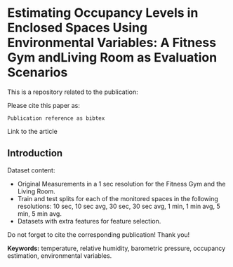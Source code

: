# Estimating Occupancy Levels in Enclosed Spaces Using Environmental Variables: A Fitness Gym andLiving Room as Evaluation Scenarios

This is a repository related to the publication:

<publication reference in XXX format>

Please cite this paper as:
```
Publication reference as bibtex
```
Link to the article 

## Introduction

<pending>

Dataset content:

- Original Measurements in a 1 sec resolution for the Fitness Gym and the Living Room. 
- Train and test splits for each of the monitored spaces in the following resolutions: 10 sec, 10 sec avg, 30 sec, 30 sec avg, 1 min, 1 min avg, 5 min, 5 min avg.
- Datasets with extra features for feature selection.

Do not forget to cite the corresponding publication! Thank you!

**Keywords:** temperature, relative humidity, barometric pressure, occupancy estimation, environmental variables.
